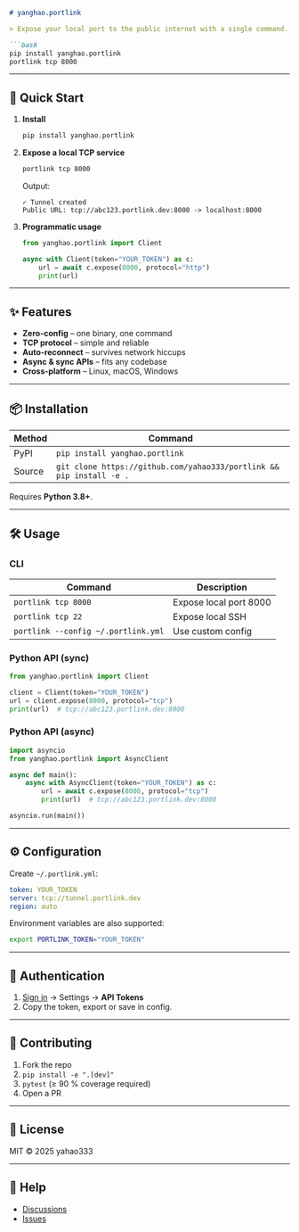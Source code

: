 ```markdown
# yanghao.portlink

> Expose your local port to the public internet with a single command.

```bash
pip install yanghao.portlink
portlink tcp 8000
```

---

## 🚀 Quick Start

1. **Install**  
   ```bash
   pip install yanghao.portlink
   ```

2. **Expose a local TCP service**  
   ```bash
   portlink tcp 8000
   ```
   Output:
   ```
   ✓ Tunnel created
   Public URL: tcp://abc123.portlink.dev:8000 -> localhost:8000
   ```

3. **Programmatic usage**  
   ```python
   from yanghao.portlink import Client

   async with Client(token="YOUR_TOKEN") as c:
       url = await c.expose(8000, protocol="http")
       print(url)
   ```

---

## ✨ Features

- **Zero-config** – one binary, one command  
- **TCP protocol** – simple and reliable  
- **Auto-reconnect** – survives network hiccups  
- **Async & sync APIs** – fits any codebase  
- **Cross-platform** – Linux, macOS, Windows  

---

## 📦 Installation

| Method | Command |
|--------|---------|
| PyPI   | `pip install yanghao.portlink` |
| Source | `git clone https://github.com/yahao333/portlink && pip install -e .` |

Requires **Python 3.8+**.

---

## 🛠 Usage

### CLI

| Command | Description |
|---------|-------------|
| `portlink tcp 8000` | Expose local port 8000 |
| `portlink tcp 22`    | Expose local SSH |
| `portlink --config ~/.portlink.yml` | Use custom config |

### Python API (sync)

```python
from yanghao.portlink import Client

client = Client(token="YOUR_TOKEN")
url = client.expose(8000, protocol="tcp")
print(url)  # tcp://abc123.portlink.dev:8000
```

### Python API (async)

```python
import asyncio
from yanghao.portlink import AsyncClient

async def main():
    async with AsyncClient(token="YOUR_TOKEN") as c:
        url = await c.expose(8000, protocol="tcp")
        print(url)  # tcp://abc123.portlink.dev:8000

asyncio.run(main())
```

---

## ⚙️ Configuration

Create `~/.portlink.yml`:

```yaml
token: YOUR_TOKEN
server: tcp://tunnel.portlink.dev
region: auto
```

Environment variables are also supported:
```bash
export PORTLINK_TOKEN="YOUR_TOKEN"
```

---

## 🔐 Authentication

1. [Sign in](https://portlink.dev) → Settings → **API Tokens**  
2. Copy the token, export or save in config.

---

## 🤝 Contributing

1. Fork the repo  
2. `pip install -e ".[dev]"`  
3. `pytest` (≥ 90 % coverage required)  
4. Open a PR

---

## 📄 License

MIT © 2025 yahao333

---

## 💬 Help

- [Discussions](https://github.com/yahao333/portlink/discussions)  
- [Issues](https://github.com/yahao333/portlink/issues)
```